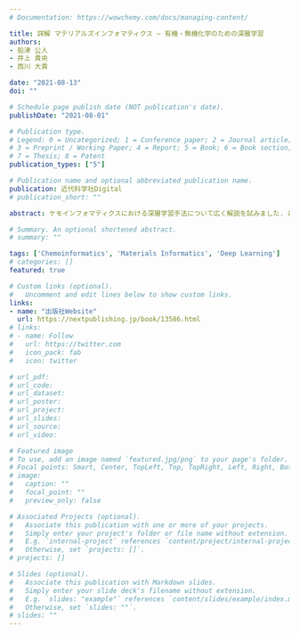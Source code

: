 ```yaml
---
# Documentation: https://wowchemy.com/docs/managing-content/

title: 詳解 マテリアルズインフォマティクス – 有機・無機化学のための深層学習
authors:
- 船津 公人
- 井上 貴央
- 西川 大貴

date: "2021-08-13"
doi: ""

# Schedule page publish date (NOT publication's date).
publishDate: "2021-08-01"

# Publication type.
# Legend: 0 = Uncategorized; 1 = Conference paper; 2 = Journal article;
# 3 = Preprint / Working Paper; 4 = Report; 5 = Book; 6 = Book section;
# 7 = Thesis; 8 = Patent
publication_types: ["5"]

# Publication name and optional abbreviated publication name.
publication: 近代科学社Digital
# publication_short: ""

abstract: ケモインフォマティクスにおける深層学習手法について広く解説を試みました. 井上は主に深層学習の基礎知識パートと有機化学パートを担当しています. Kindle版と印刷版 (オンデマンド) があります. 目次などは出版社Websiteを御覧ください.

# Summary. An optional shortened abstract.
# summary: ""

tags: ['Chemoinformatics', 'Materials Informatics', 'Deep Learning']
# categories: []
featured: true

# Custom links (optional).
#   Uncomment and edit lines below to show custom links.
links:
- name: "出版社Website"
  url: https://nextpublishing.jp/book/13586.html
# links:
# - name: Follow
#   url: https://twitter.com
#   icon_pack: fab
#   icon: twitter

# url_pdf:
# url_code:
# url_dataset:
# url_poster:
# url_project:
# url_slides:
# url_source:
# url_video:

# Featured image
# To use, add an image named `featured.jpg/png` to your page's folder.
# Focal points: Smart, Center, TopLeft, Top, TopRight, Left, Right, BottomLeft, Bottom, BottomRight.
# image:
#   caption: ""
#   focal_point: ""
#   preview_only: false

# Associated Projects (optional).
#   Associate this publication with one or more of your projects.
#   Simply enter your project's folder or file name without extension.
#   E.g. `internal-project` references `content/project/internal-project/index.md`.
#   Otherwise, set `projects: []`.
# projects: []

# Slides (optional).
#   Associate this publication with Markdown slides.
#   Simply enter your slide deck's filename without extension.
#   E.g. `slides: "example"` references `content/slides/example/index.md`.
#   Otherwise, set `slides: ""`.
# slides: ""
---
```

